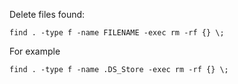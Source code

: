 Delete files found:

    find . -type f -name FILENAME -exec rm -rf {} \;

For example

    find . -type f -name .DS_Store -exec rm -rf {} \;